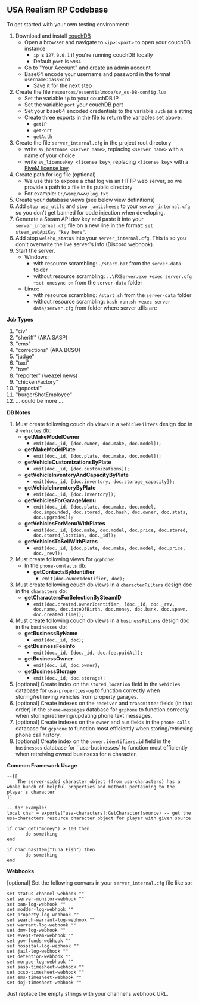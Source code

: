 ## USA Realism RP Codebase

To get started with your own testing environment:
1) Download and install [couchDB](http://couchdb.apache.org/)
    * Open a browser and navigate to `<ip>:<port>` to open your couchDB instance
        - `ip` is `127.0.0.1` if you're running couchDB locally
        - Default `port` is `5984`
    * Go to "Your Account" and create an admin account
    * Base64 encode your username and password in the format `username:password`
        - Save it for the next step
2) Create the file `resources/essentialmode/sv_es-DB-config.lua`  
    * Set the variable `ip` to your couchDB IP
    * Set the variable `port` your couchDB port
    * Set your base64 encoded credentials to the variable `auth` as a string
    * Create three exports in the file to return the variables set above:
		- ``getIP``
		- ``getPort``
		- ``getAuth``
3) Create the file `server_internal.cfg` in the project root directory
    * write `sv_hostname <server name>`, replacing `<server name>` with a name of your choice
    * write `sv_licenseKey <license key>`, replacing `<license key>` with a [FiveM license key](https://keymaster.fivem.net/)
4) Create path for log file (optional)
    * We use this to expose a chat log via an HTTP web server, so we provide a path to a file in its public directory
	* For example: ``C:/wamp/www/log.txt``
5) Create your database views (see below view definitions)
6) Add ``stop usa_utils`` and ``stop _anticheese`` to your ``server_internal.cfg`` so you don't get banned for code injection when developing.
7) Generate a Steam API dev key and paste it into your `server_internal.cfg` file on a new line in the format: `set steam_webApiKey "key here"`.
8) Add stop `weleho_status` into your `server_internal.cfg`. This is so you don't overwrite the live server's info (Discord webhook).
9) Start the server.
	* Windows:
		- with resource scrambling: ``./start.bat`` from the ``server-data`` folder
		- without resource scrambling: ``..\FXServer.exe +exec server.cfg +set onesync on`` from the ``server-data`` folder
	* Linux:
		- with resource scrambling: ``/start.sh`` from the ``server-data`` folder
		- without resource scrambling: ``bash run.sh +exec server-data/server.cfg`` from folder where server .dlls are

**Job Types**
1. "civ"
2. "sheriff" (AKA SASP)
3. "ems"
4. "corrections" (AKA BCSO)
5. "judge"
6. "taxi"
7. "tow"
8. "reporter" (weazel news)
9. "chickenFactory"
10. "gopostal"
11. "burgerShotEmployee"
11. ... could be more ...

**DB Notes**
1)  Must create following couch db views in a ``vehicleFilters`` design doc in a ``vehicles`` db:  
	* **getMakeModelOwner**  
		- ``emit(doc._id, [doc.owner, doc.make, doc.model]);``  
	* **getMakeModelPlate**  
		- ``emit(doc._id, [doc.plate, doc.make, doc.model]);``  
	* **getVehicleCustomizationsByPlate**  
		- ``emit(doc._id, [doc.customizations]);``  
	* **getVehicleInventoryAndCapacityByPlate** 
		- ``emit(doc._id, [doc.inventory, doc.storage_capacity]);``  
	* **getVehicleInventoryByPlate**  
		- ``emit(doc._id, [doc.inventory]);``  
	* **getVehiclesForGarageMenu**  
		- ``emit(doc._id, [doc.plate, doc.make, doc.model, doc.impounded, doc.stored, doc.hash, doc.owner, doc.stats, doc.upgrades]);``  
	* **getVehiclesForMenuWithPlates**  
		- ``emit(doc._id, [doc.make, doc.model, doc.price, doc.stored, doc.stored_location, doc._id]);``  
	* **getVehiclesToSellWithPlates**  
		- ``emit(doc._id, [doc.plate, doc.make, doc.model, doc.price, doc._rev]);``
2) Must create following views for ``gcphone``:
	* In the ``phone-contacts`` db:
		* **getContactsByIdentifier**
			- ``emit(doc.ownerIdentifier, doc);``
3) Must create following couch db views in a ``characterFilters`` design doc in the ``characters`` db:
	* **getCharactersForSelectionBySteamID**
		- ``emit(doc.created.ownerIdentifier, [doc._id, doc._rev, doc.name, doc.dateOfBirth, doc.money, doc.bank, doc.spawn, doc.created.time]);``
4) Must create following couch db views in a ``businessFilters`` design doc in the ``businesses`` db:
	* **getBusinessByName**
		- ``emit(doc._id, doc);``
	* **getBusinessFeeInfo**
		- ``emit(doc._id, [doc._id, doc.fee.paidAt]);``
	* **getBusinessOwner**
		- ``emit(doc._id, doc.owner);``
	* **getBusinessStorage**
		- ``emit(doc._id, doc.storage);``
5) [optional] Create index on the ``stored_location`` field in the ``vehicles`` database for ``usa-properties-og`` to function correctly when storing/retrieving vehicles from property garages.
6) [optional] Create indexes on the ``receiver`` and ``transmitter`` fields (in that order) in the ``phone-messages`` database for ``gcphone`` to function correctly when storing/retrieving/updating phone text messages.
7) [optional] Create indexes on the ``owner`` and ``num`` fields in the ``phone-calls`` database for ``gcphone`` to function most efficiently when storing/retrieving phone call history.
8) [optional] Create index on the ``owner.identifiers.id`` field in the ``businesses`` database for ``usa-businesses` to function most efficiently when retreiving owned businsess for a character. 

**Common Framework Usage**

```
--[[
	The server-sided character object (from usa-characters) has a whole bunch of helpful properties and methods pertaining to the player's character
]]

-- for example:
local char = exports["usa-characters]:GetCharacter(source) -- get the usa-characters resource character object for player with given source

if char.get("money") > 100 then
	-- do something
end

if char.hasItem("Tuna Fish") then
	-- do something
end
```

**Webhooks**

[optional] Set the following convars in your `server_internal.cfg` file like so:

```
set status-channel-webhook ""
set server-monitor-webhook ""
set ban-log-webhook ""
set modder-log-webhook ""
set property-log-webhook ""
set search-warrant-log-webhook ""
set warrant-log-webhook ""
set dmv-log-webhook ""
set event-team-webhook ""
set gov-funds-webhook ""
set hospital-log-webhook ""
set jail-log-webhook ""
set detention-webhook ""
set morgue-log-webhook ""
set sasp-timesheet-webhook ""
set bcso-timesheet-webhook ""
set ems-timesheet-webhook ""
set doj-timesheet-webhook ""
```

Just replace the empty strings with your channel's webhook URL.
